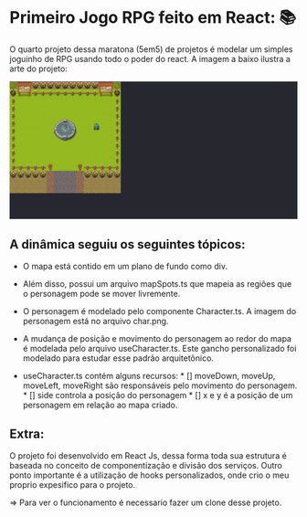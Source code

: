 # Primeiro Jogo RPG feito em React: :books:

O quarto projeto dessa maratona (5em5) de projetos é modelar um simples joguinho de RPG usando todo o poder do react. A imagem a baixo ilustra a arte do projeto:

![img](./README/F.png)

## A dinâmica seguiu os seguintes tópicos:

* O mapa está contido em um plano de fundo como div.

* Além disso, possui um arquivo mapSpots.ts que mapeia as regiões que o personagem pode se mover livremente.

* O personagem é modelado pelo componente Character.ts. A imagem do personagem está no arquivo char.png.

* A mudança de posição e movimento do personagem ao redor do mapa é modelada pelo arquivo useCharacter.ts.
Este gancho personalizado foi modelado para estudar esse padrão arquitetônico.

* useCharacter.ts contém alguns recursos:
       * [] moveDown, moveUp, moveLeft, moveRight são responsáveis pelo movimento do personagem.
       * [] side controla a posição do personagem
       * [] x e y é a posição de um personagem em relação ao mapa criado.

## Extra:

O projeto foi desenvolvido em React Js, dessa forma toda sua estrutura é baseada no conceito de componentização e divisão dos serviços. Outro ponto importante é a utilização de hooks personalizados, onde crio o meu proprio expesifico para o projeto.

=> Para ver o funcionamento é necessario fazer um clone desse projeto.
